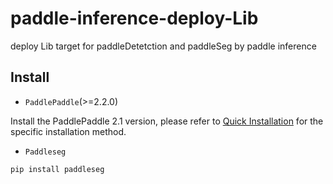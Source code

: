 # paddle-inference-deploy-Lib
deploy Lib target for paddleDetetction and paddleSeg by paddle inference


## Install

- `PaddlePaddle`(>=2.2.0)

Install the PaddlePaddle 2.1 version, please refer to [Quick Installation](https://www.paddlepaddle.org.cn/install/quick?docurl=/documentation/docs/zh/install/pip/linux-pip.html) for the specific installation method. 

- `Paddleseg`

```
pip install paddleseg
```